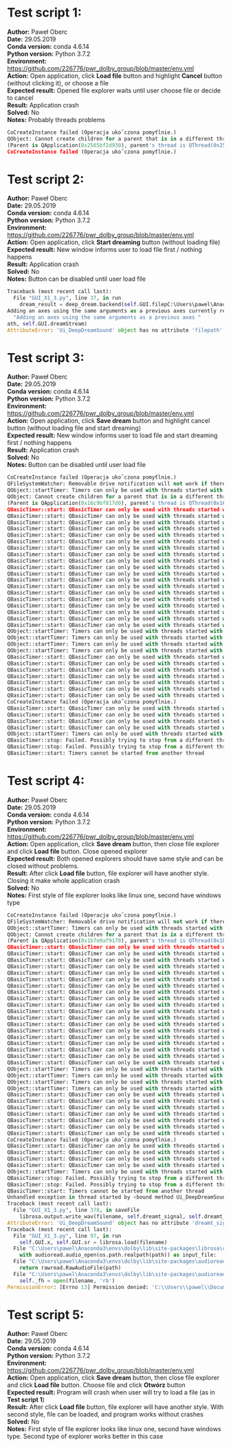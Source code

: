 # **Test script 1:**  
**Author:** Paweł Oberc  
**Date:** 29.05.2019  
**Conda version:** conda 4.6.14  
**Python version:** Python 3.7.2  
**Environment:** https://github.com/226776/pwr_dolby_group/blob/master/env.yml  
**Action:** Open application, click **Load file** button and highlight **Cancel** button (without clicking it), or choose a file  
**Expected result:** Opened file explorer waits until user choose file or decide to cancel   
**Result:** Application crash  
**Solved:** No  
**Notes:** Probably threads problems  

```python
CoCreateInstance failed (Operacja uko˝czona pomyťlnie.)
QObject: Cannot create children for a parent that is in a different thread.
(Parent is QApplication(0x2565bf2d930), parent's thread is QThread(0x25657b40870), current thread is LoadThread(0x2565bf39e40)
CoCreateInstance failed (Operacja uko˝czona pomyťlnie.)
```  

# **Test script 2:**  
**Author:** Paweł Oberc  
**Date:** 29.05.2019  
**Conda version:** conda 4.6.14  
**Python version:** Python 3.7.2  
**Environment:** https://github.com/226776/pwr_dolby_group/blob/master/env.yml  
**Action:** Open application, click **Start dreaming** button (without loading file)   
**Expected result:** New window informs user to load file first / nothing happens   
**Result:** Application crash  
**Solved:** No  
**Notes:** Button can be disabled until user load file 

``` python
Traceback (most recent call last):  
  File "GUI_X1_3.py", line 37, in run  
    dream_result = deep_dream.backend(self.GUI.filepC:\Users\pawel\Anaconda3\envs\dolby\lib\site-packages\matplotlib\figure.py:98: MatplotlibDeprecationWarning:  
Adding an axes using the same arguments as a previous axes currently reuses the earlier instance.  In a future version, a new instance    will always be created and returned.  Meanwhile, this warning can be suppressed, and the future behavior ensured, by passing a unique   label to each axes instance.  
  "Adding an axes using the same arguments as a previous axes "  
ath, self.GUI.dreamStream)  
AttributeError: 'Ui_DeepDreamSound' object has no attribute 'filepath'  
```  

# **Test script 3:**  
**Author:** Paweł Oberc  
**Date:** 29.05.2019  
**Conda version:** conda 4.6.14  
**Python version:** Python 3.7.2  
**Environment:** https://github.com/226776/pwr_dolby_group/blob/master/env.yml  
**Action:** Open application, click **Save dream** button and highlight cancel button (without loading file and start dreaming)  
**Expected result:** New window informs user to load file and start dreaming first / nothing happens   
**Result:** Application crash  
**Solved:** No  
**Notes:** Button can be disabled until user load file 

```python
CoCreateInstance failed (Operacja uko˝czona pomyťlnie.)  
QFileSystemWatcher: Removable drive notification will not work if there is no QCoreApplication instance.  
QObject::startTimer: Timers can only be used with threads started with QThread  
QObject: Cannot create children for a parent that is in a different thread.  
(Parent is QApplication(0x16c9bf817d0), parent's thread is QThread(0x16c97b798c0), current thread is QThread(0x16c9c6fddf0)  
QBasicTimer::start: QBasicTimer can only be used with threads started with QThread  
QBasicTimer::start: QBasicTimer can only be used with threads started with QThread  
QBasicTimer::start: QBasicTimer can only be used with threads started with QThread  
QBasicTimer::start: QBasicTimer can only be used with threads started with QThread  
QBasicTimer::start: QBasicTimer can only be used with threads started with QThread  
QBasicTimer::start: QBasicTimer can only be used with threads started with QThread  
QBasicTimer::start: QBasicTimer can only be used with threads started with QThread  
QBasicTimer::start: QBasicTimer can only be used with threads started with QThread  
QBasicTimer::start: QBasicTimer can only be used with threads started with QThread  
QBasicTimer::start: QBasicTimer can only be used with threads started with QThread  
QBasicTimer::start: QBasicTimer can only be used with threads started with QThread  
QBasicTimer::start: QBasicTimer can only be used with threads started with QThread  
QBasicTimer::start: QBasicTimer can only be used with threads started with QThread  
QBasicTimer::start: QBasicTimer can only be used with threads started with QThread  
QBasicTimer::start: QBasicTimer can only be used with threads started with QThread  
QBasicTimer::start: QBasicTimer can only be used with threads started with QThread  
QBasicTimer::start: QBasicTimer can only be used with threads started with QThread  
QBasicTimer::start: QBasicTimer can only be used with threads started with QThread  
QBasicTimer::start: QBasicTimer can only be used with threads started with QThread  
QObject::startTimer: Timers can only be used with threads started with QThread  
QObject::startTimer: Timers can only be used with threads started with QThread  
QObject::startTimer: Timers can only be used with threads started with QThread  
QObject::startTimer: Timers can only be used with threads started with QThread  
QBasicTimer::start: QBasicTimer can only be used with threads started with QThread  
QBasicTimer::start: QBasicTimer can only be used with threads started with QThread  
QBasicTimer::start: QBasicTimer can only be used with threads started with QThread  
QBasicTimer::start: QBasicTimer can only be used with threads started with QThread  
QBasicTimer::start: QBasicTimer can only be used with threads started with QThread  
QBasicTimer::start: QBasicTimer can only be used with threads started with QThread  
QBasicTimer::start: QBasicTimer can only be used with threads started with QThread  
CoCreateInstance failed (Operacja uko˝czona pomyťlnie.)  
QBasicTimer::start: QBasicTimer can only be used with threads started with QThread  
QBasicTimer::start: QBasicTimer can only be used with threads started with QThread  
QBasicTimer::start: QBasicTimer can only be used with threads started with QThread  
QBasicTimer::start: QBasicTimer can only be used with threads started with QThread  
QObject::startTimer: Timers can only be used with threads started with QThread  
QBasicTimer::stop: Failed. Possibly trying to stop from a different thread  
QBasicTimer::stop: Failed. Possibly trying to stop from a different thread  
QBasicTimer::start: Timers cannot be started from another thread  
```  


# **Test script 4:**  
**Author:** Paweł Oberc  
**Date:** 29.05.2019  
**Conda version:** conda 4.6.14  
**Python version:** Python 3.7.2  
**Environment:** https://github.com/226776/pwr_dolby_group/blob/master/env.yml  
**Action:** Open application, click **Save dream** button, then close file explorer and click **Load file** button. Close opened explorer  
**Expected result:** Both opened explorers should have same style and can be closed without problems.  
**Result:** After click **Load file** button, file explorer will have another style. Closing it make whole application crash   
**Solved:** No  
**Notes:** First style of file explorer looks like linux one, second have windows type  

```python
CoCreateInstance failed (Operacja uko˝czona pomyťlnie.)
QFileSystemWatcher: Removable drive notification will not work if there is no QCoreApplication instance.
QObject::startTimer: Timers can only be used with threads started with QThread
QObject: Cannot create children for a parent that is in a different thread.
(Parent is QApplication(0x1b7e0af9170), parent's thread is QThread(0x1b7dc6da4e0), current thread is QThread(0x1b7e126c760)
QBasicTimer::start: QBasicTimer can only be used with threads started with QThread
QBasicTimer::start: QBasicTimer can only be used with threads started with QThread
QBasicTimer::start: QBasicTimer can only be used with threads started with QThread
QBasicTimer::start: QBasicTimer can only be used with threads started with QThread
QBasicTimer::start: QBasicTimer can only be used with threads started with QThread
QBasicTimer::start: QBasicTimer can only be used with threads started with QThread
QBasicTimer::start: QBasicTimer can only be used with threads started with QThread
QBasicTimer::start: QBasicTimer can only be used with threads started with QThread
QBasicTimer::start: QBasicTimer can only be used with threads started with QThread
QBasicTimer::start: QBasicTimer can only be used with threads started with QThread
QBasicTimer::start: QBasicTimer can only be used with threads started with QThread
QBasicTimer::start: QBasicTimer can only be used with threads started with QThread
QBasicTimer::start: QBasicTimer can only be used with threads started with QThread
QBasicTimer::start: QBasicTimer can only be used with threads started with QThread
QBasicTimer::start: QBasicTimer can only be used with threads started with QThread
QBasicTimer::start: QBasicTimer can only be used with threads started with QThread
QBasicTimer::start: QBasicTimer can only be used with threads started with QThread
QBasicTimer::start: QBasicTimer can only be used with threads started with QThread
QBasicTimer::start: QBasicTimer can only be used with threads started with QThread
QObject::startTimer: Timers can only be used with threads started with QThread
QObject::startTimer: Timers can only be used with threads started with QThread
QObject::startTimer: Timers can only be used with threads started with QThread
QObject::startTimer: Timers can only be used with threads started with QThread
QBasicTimer::start: QBasicTimer can only be used with threads started with QThread
QBasicTimer::start: QBasicTimer can only be used with threads started with QThread
QBasicTimer::start: QBasicTimer can only be used with threads started with QThread
QBasicTimer::start: QBasicTimer can only be used with threads started with QThread
QBasicTimer::start: QBasicTimer can only be used with threads started with QThread
QBasicTimer::start: QBasicTimer can only be used with threads started with QThread
QBasicTimer::start: QBasicTimer can only be used with threads started with QThread
CoCreateInstance failed (Operacja uko˝czona pomyťlnie.)
QBasicTimer::start: QBasicTimer can only be used with threads started with QThread
QBasicTimer::start: QBasicTimer can only be used with threads started with QThread
QBasicTimer::start: QBasicTimer can only be used with threads started with QThread
QBasicTimer::start: QBasicTimer can only be used with threads started with QThread
QObject::startTimer: Timers can only be used with threads started with QThread
QBasicTimer::stop: Failed. Possibly trying to stop from a different thread
QBasicTimer::stop: Failed. Possibly trying to stop from a different thread
QBasicTimer::start: Timers cannot be started from another thread
Unhandled exception in thread started by <bound method Ui_DeepDreamSound.saveFile of <__main__.Ui_DeepDreamSound object at 0x000001B7CCBBF940>>
Traceback (most recent call last):
  File "GUI_X1_3.py", line 378, in saveFile
    librosa.output.write_wav(filename, self.dreamt_signal, self.dreamt_sr)
AttributeError: 'Ui_DeepDreamSound' object has no attribute 'dreamt_signal'
Traceback (most recent call last):
  File "GUI_X1_3.py", line 97, in run
    self.GUI.x, self.GUI.sr = librosa.load(filename)
  File "C:\Users\pawel\Anaconda3\envs\dolby\lib\site-packages\librosa\core\audio.py", line 119, in load
    with audioread.audio_open(os.path.realpath(path)) as input_file:
  File "C:\Users\pawel\Anaconda3\envs\dolby\lib\site-packages\audioread\__init__.py", line 80, in audio_open
    return rawread.RawAudioFile(path)
  File "C:\Users\pawel\Anaconda3\envs\dolby\lib\site-packages\audioread\rawread.py", line 61, in __init__
    self._fh = open(filename, 'rb')
PermissionError: [Errno 13] Permission denied: 'C:\\Users\\pawel\\Documents\\GitHub\\pwr_dolby_group'
```  
# **Test script 5:**  
**Author:** Paweł Oberc  
**Date:** 29.05.2019  
**Conda version:** conda 4.6.14  
**Python version:** Python 3.7.2  
**Environment:** https://github.com/226776/pwr_dolby_group/blob/master/env.yml  
**Action:** Open application, click **Save dream** button, then close file explorer and click **Load file** button. Choose file and click **Otwórz** button  
**Expected result:** Program will crash when user will try to load a file (as in **Test script 1**)  
**Result:** After click **Load file** button, file explorer will have another style. With second style, file can be loaded, and program   works without crashes  
**Solved:** No  
**Notes:** First style of file explorer looks like linux one, second have windows type. Second type of explorer works better in this     case  
